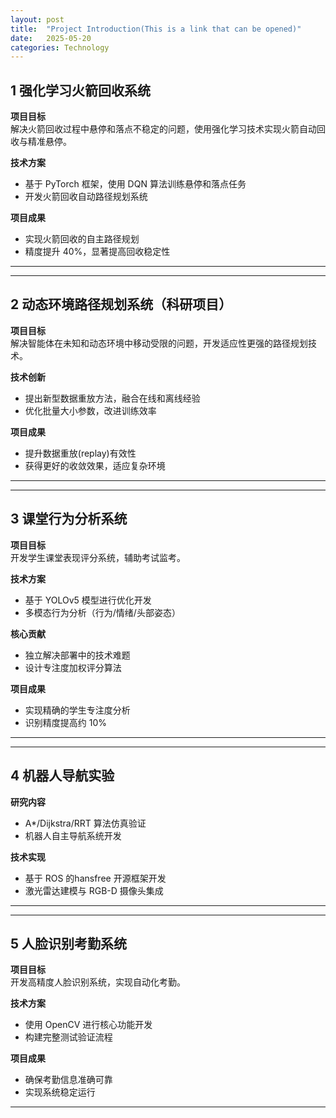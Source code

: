 ```yaml
---
layout: post
title:  "Project Introduction(This is a link that can be opened)"
date:   2025-05-20 
categories: Technology
---
```


## 1 强化学习火箭回收系统

**项目目标**  
解决火箭回收过程中悬停和落点不稳定的问题，使用强化学习技术实现火箭自动回收与精准悬停。

**技术方案**  
- 基于 PyTorch 框架，使用 DQN 算法训练悬停和落点任务
- 开发火箭回收自动路径规划系统

**项目成果**  
- 实现火箭回收的自主路径规划
- 精度提升 40%，显著提高回收稳定性
---

---
## 2 动态环境路径规划系统（科研项目） 

**项目目标**  
解决智能体在未知和动态环境中移动受限的问题，开发适应性更强的路径规划技术。

**技术创新**  
- 提出新型数据重放方法，融合在线和离线经验
- 优化批量大小参数，改进训练效率

**项目成果**  
- 提升数据重放(replay)有效性
- 获得更好的收敛效果，适应复杂环境
---

---
## 3 课堂行为分析系统 
**项目目标**  
开发学生课堂表现评分系统，辅助考试监考。

**技术方案**  
- 基于 YOLOv5 模型进行优化开发
- 多模态行为分析（行为/情绪/头部姿态）

**核心贡献**  
- 独立解决部署中的技术难题
- 设计专注度加权评分算法

**项目成果**  
- 实现精确的学生专注度分析
- 识别精度提高约 10%
---

---
## 4 机器人导航实验

**研究内容**  
- A*/Dijkstra/RRT 算法仿真验证
- 机器人自主导航系统开发

**技术实现**  
- 基于 ROS 的hansfree 开源框架开发
- 激光雷达建模与 RGB-D 摄像头集成
---

---
## 5 人脸识别考勤系统
**项目目标**  
开发高精度人脸识别系统，实现自动化考勤。

**技术方案**  
- 使用 OpenCV 进行核心功能开发
- 构建完整测试验证流程

**项目成果**  
- 确保考勤信息准确可靠
- 实现系统稳定运行
---
